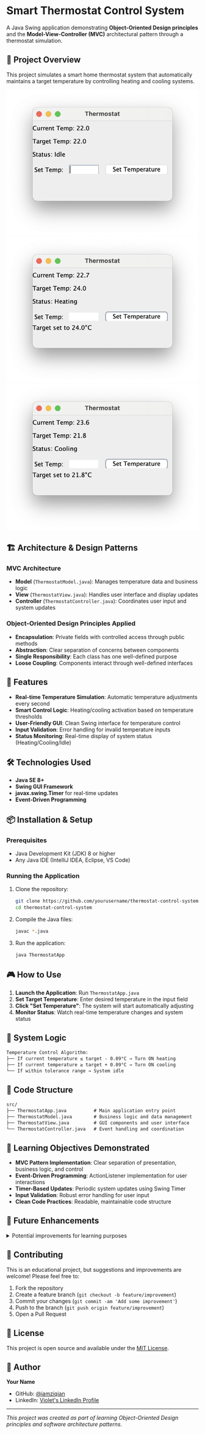 # Smart Thermostat Control System

A Java Swing application demonstrating **Object-Oriented Design principles** and the **Model-View-Controller (MVC)** architectural pattern through a thermostat simulation.

## 🎯 Project Overview

This project simulates a smart home thermostat system that automatically maintains a target temperature by controlling heating and cooling systems.

![Thermostat Demo](idle_stat.png)
![Thermostat Demo](heating_stat.png)
![Thermostat Demo](cooling_stat.png)

## 🏗️ Architecture & Design Patterns

### MVC Architecture
- **Model** (`ThermostatModel.java`): Manages temperature data and business logic
- **View** (`ThermostatView.java`): Handles user interface and display updates  
- **Controller** (`ThermostatController.java`): Coordinates user input and system updates

### Object-Oriented Design Principles Applied
- **Encapsulation**: Private fields with controlled access through public methods
- **Abstraction**: Clear separation of concerns between components
- **Single Responsibility**: Each class has one well-defined purpose
- **Loose Coupling**: Components interact through well-defined interfaces

## 🚀 Features

- **Real-time Temperature Simulation**: Automatic temperature adjustments every second
- **Smart Control Logic**: Heating/cooling activation based on temperature thresholds
- **User-Friendly GUI**: Clean Swing interface for temperature control
- **Input Validation**: Error handling for invalid temperature inputs
- **Status Monitoring**: Real-time display of system status (Heating/Cooling/Idle)

## 🛠️ Technologies Used

- **Java SE 8+**
- **Swing GUI Framework**
- **javax.swing.Timer** for real-time updates
- **Event-Driven Programming**

## 📦 Installation & Setup

### Prerequisites
- Java Development Kit (JDK) 8 or higher
- Any Java IDE (IntelliJ IDEA, Eclipse, VS Code)

### Running the Application
1. Clone the repository:
   ```bash
   git clone https://github.com/yourusername/thermostat-control-system.git
   cd thermostat-control-system
   ```

2. Compile the Java files:
   ```bash
   javac *.java
   ```

3. Run the application:
   ```bash
   java ThermostatApp
   ```

## 🎮 How to Use

1. **Launch the Application**: Run `ThermostatApp.java`
2. **Set Target Temperature**: Enter desired temperature in the input field
3. **Click "Set Temperature"**: The system will start automatically adjusting
4. **Monitor Status**: Watch real-time temperature changes and system status

## 🧠 System Logic

```
Temperature Control Algorithm:
├── If current temperature ≤ target - 0.09°C → Turn ON heating
├── If current temperature ≥ target + 0.09°C → Turn ON cooling  
└── If within tolerance range → System idle
```

## 🔧 Code Structure

```
src/
├── ThermostatApp.java          # Main application entry point
├── ThermostatModel.java        # Business logic and data management
├── ThermostatView.java         # GUI components and user interface
└── ThermostatController.java   # Event handling and coordination
```

## 🎯 Learning Objectives Demonstrated

- **MVC Pattern Implementation**: Clear separation of presentation, business logic, and control
- **Event-Driven Programming**: ActionListener implementation for user interactions
- **Timer-Based Updates**: Periodic system updates using Swing Timer
- **Input Validation**: Robust error handling for user input
- **Clean Code Practices**: Readable, maintainable code structure

## 🚀 Future Enhancements

<details>
<summary>Potential improvements for learning purposes</summary>

- **Strategy Pattern**: Different temperature control algorithms (Eco, Aggressive, etc.)
- **Observer Pattern**: Multiple temperature sensors and displays
- **Factory Pattern**: Support for different thermostat types
- **Data Persistence**: Save/load temperature history
- **Unit Testing**: JUnit tests for business logic
- **Configuration**: External settings file support

</details>

## 🤝 Contributing

This is an educational project, but suggestions and improvements are welcome! Please feel free to:

1. Fork the repository
2. Create a feature branch (`git checkout -b feature/improvement`)
3. Commit your changes (`git commit -am 'Add some improvement'`)
4. Push to the branch (`git push origin feature/improvement`)
5. Open a Pull Request

## 📝 License

This project is open source and available under the [MIT License](LICENSE).

## 👤 Author

**Your Name**
- GitHub: [@iamziqian](https://github.com/iamziqian)
- LinkedIn: [Violet's LinkedIn Profile](https://linkedin.com/in/violet-fu-ziqian)

---

*This project was created as part of learning Object-Oriented Design principles and software architecture patterns.*
